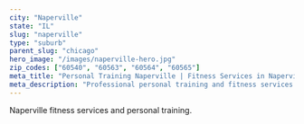 ```yaml
---
city: "Naperville"
state: "IL"
slug: "naperville"
type: "suburb"
parent_slug: "chicago"
hero_image: "/images/naperville-hero.jpg"
zip_codes: ["60540", "60563", "60564", "60565"]
meta_title: "Personal Training Naperville | Fitness Services in Naperville, IL"
meta_description: "Professional personal training and fitness services in Naperville, IL. Get certified trainers for weight loss, strength training, and nutrition coaching."
---
```

Naperville fitness services and personal training.
